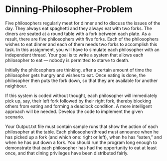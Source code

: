 # Dinning-Philosopher-Problem

 Five philosophers regularly meet for dinner and to discuss the issues of the day. They always eat
spaghetti and they always eat with two forks. The diners are seated at a round table with a fork
between each plate. As a result, there are five philosophers with five forks. Each of the philosophers
wishes to eat dinner and each of them needs two forks to accomplish this task. In this assignment,
you will have to simulate each philosopher with an independent thread. Your goal is to write a system that
allows each philosopher to eat — nobody is permitted to starve to death.

Initially the philosophers are thinking, after a certain amount of time the philosopher gets hungry
and wishes to eat. Once eating is done, the philosopher then puts the fork down, so that they are
available for another neighbour.

If this system is coded without thought, each philosopher will immediately pick up, say, their left
fork followed by their right fork, thereby blocking others from eating and forming a deadlock
condition. A more intelligent approach will be needed. Develop the code to implement the given
scenario.

Your Output.txt file must contain sample runs that show the action of each philosopher at the table.
Each philosopher/thread must announce when he has picked up a fork (and which one: right or left),
when he has “eaten,” and when he has put down a fork. You should run the program long enough
to demonstrate that each philosopher has had the opportunity to eat at least once, and that dining
privileges have been distributed fairly.
